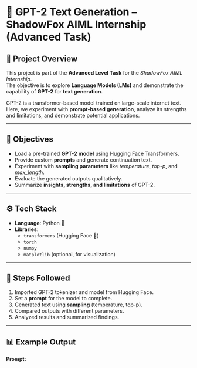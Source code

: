 # 🤖 GPT-2 Text Generation – ShadowFox AIML Internship (Advanced Task)

## 📌 Project Overview
This project is part of the **Advanced Level Task** for the *ShadowFox AIML Internship*.  
The objective is to explore **Language Models (LMs)** and demonstrate the capability of **GPT-2** for **text generation**.

GPT-2 is a transformer-based model trained on large-scale internet text.  
Here, we experiment with **prompt-based generation**, analyze its strengths and limitations, and demonstrate potential applications.

---

## 🎯 Objectives
- Load a pre-trained **GPT-2 model** using Hugging Face Transformers.
- Provide custom **prompts** and generate continuation text.
- Experiment with **sampling parameters** like *temperature*, *top-p*, and *max_length*.
- Evaluate the generated outputs qualitatively.
- Summarize **insights, strengths, and limitations** of GPT-2.

---

## ⚙ Tech Stack
- **Language**: Python 🐍
- **Libraries**:
  - `transformers` (Hugging Face 🤗)
  - `torch`
  - `numpy`
  - `matplotlib` (optional, for visualization)

---

## 🔑 Steps Followed
1. Imported GPT-2 tokenizer and model from Hugging Face.
2. Set a **prompt** for the model to complete.
3. Generated text using **sampling** (temperature, top-p).
4. Compared outputs with different parameters.
5. Analyzed results and summarized findings.

---

## 📊 Example Output

**Prompt:**  
